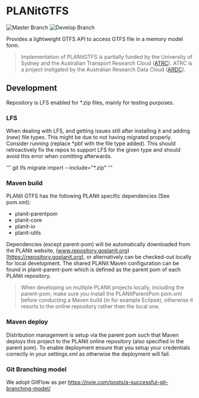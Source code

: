 # PLANitGTFS

![Master Branch](https://github.com/TrafficPLANit/PLANitGTFS/actions/workflows/maven_master.yml/badge.svg?branch=master)
![Develop Branch](https://github.com/TrafficPLANit/PLANitGTFS/actions/workflows/maven_develop.yml/badge.svg?branch=develop)

Provides a lightweight GTFS API to access GTFS file in a memory model form. 

> Implementation of PLANitGTFS is partially funded by the University of Sydney and the Australian Transport Research Cloud ([ATRC](https://ardc.edu.au/project/australian-transport-research-cloud-atrc/)). ATRC is a project instigated by the Australian Research Data Cloud ([ARDC](www.ardc.edu.au)).

## Development

Repository is LFS enabled for *.zip files, mainly for testing purposes.

### LFS

When dealing with LFS, and getting issues still after installing it and adding (new) file types. This might be due to not having migrated properly. Consider running (replace *pbf with the file type added). This should retroactively fix the repos to support LFS for the given type and should avoid this error when comitting afterwards.

'''
git lfs migrate import --include="*.zip"
'''

### Maven build 

PLANit GTFS has the following PLANit specific dependencies (See pom.xml):

* planit-parentpom
* planit-core
* planit-io
* planit-utils

Dependencies (except parent-pom) will be automatically downloaded from the PLANit website, (www.repository.goplanit.org)[https://repository.goplanit.org], or alternatively can be checked-out locally for local development. The shared PLANit Maven configuration can be found in planit-parent-pom which is defined as the parent pom of each PLANit repository.

> When developing on multiple PLANit projects locally, including the parent-pom; make sure you install the PLANitParentPom pom.xml before conducting a Maven build (in for example Eclipse), otherwise it resorts to the online repository rather then the local one.

### Maven deploy

Distribution management is setup via the parent pom such that Maven deploys this project to the PLANit online repository (also specified in the parent pom). To enable deployment ensure that you setup your credentials correctly in your settings.xml as otherwise the deployment will fail.

### Git Branching model

We adopt GitFlow as per https://nvie.com/posts/a-successful-git-branching-model/

